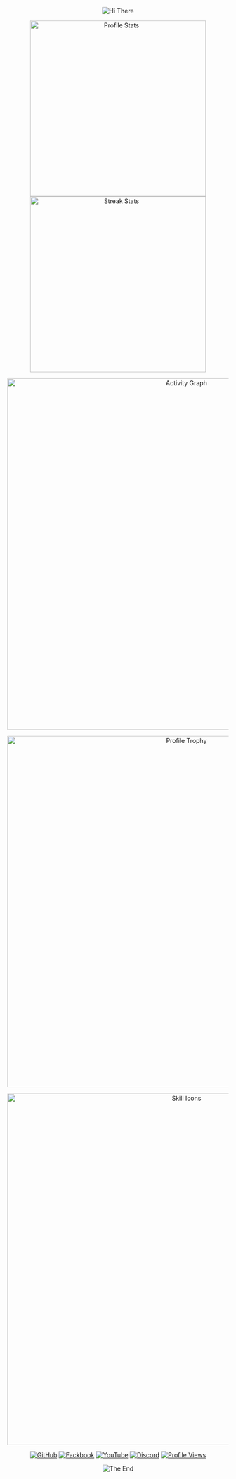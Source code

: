 <p align="center">
    <!-- https://github.com/kyechan99/capsule-render -->
    <img src="https://capsule-render.vercel.app/api?type=waving&color=gradient&height=300&&section=header&text=HI%20THERE&fontSize=90&fontAlign=50&fontAlignY=30&desc=I%20am%20Celivra&descAlign=50&descSize=30&descAlignY=60&animation=twinkling" alt="Hi There" title="Hi There"/>
</p>
<!-- <p align="center">
    <!-- https://github.com/DenverCoder1/readme-typing-svg 
    <img width="800" src="https://readme-typing-svg.demolab.com?font=LXGW+WenKai+TC&size=22&pause=1000&center=true&vCenter=true&random=false&width=600&lines=Welcome+to+my+GitHub+profile+page!;Welcome to my Github home page" alt="Hello World" title="Hello World"/>
</p> -->
<p align="center">
    <!-- https://github.com/anuraghazra/github-readme-stats -->
    <!-- rules: https://github.com/anuraghazra/github-readme-stats/blob/master/src/calculateRank.js -->
    <img width="400" src="https://github-readme-stats.vercel.app/api?username=Celivra&theme=transparent&show_icons=true&hide_border=true&show=reviews,discussions_started&hide_title=true&hide=contribs&number_format=long&count_private=true" alt="Profile Stats" title="Profile Stats" />
    <!-- https://github.com/DenverCoder1/github-readme-streak-stats -->
    <!-- <img width="400" src="https://streak-stats.demolab.com?user=Xiaokang2022&theme=transparent&hide_border=true" alt="Streak Stats" title="Streak Stats" /> -->
    <!-- self-host in Vercel -->
    <img width="400" src="https://github-readme-streak-stats-Xiaokang2022.vercel.app?user=Celivra&theme=transparent&hide_border=true" alt="Streak Stats" title="Streak Stats" />
</p>
<p align="center">
    <!-- https://github.com/Ashutosh00710/github-readme-activity-graph -->
    <img width="800" src="https://github-readme-activity-graph.vercel.app/graph?username=Celivra&theme=github-compact&hide_border=true&area=true&custom_title=Activity%20Graph" alt="Activity Graph" title="Activity Graph" />
</p>
<p align="center">
    <!-- https://github.com/ryo-ma/github-profile-trophy -->
    <!-- rules: https://github.com/ryo-ma/github-profile-trophy/blob/master/src/trophy.ts -->
    <img width="800" src="https://github-profile-trophy.vercel.app/?username=Celivra&no-bg=true&no-frame=true&theme=algolia&title=-MultiLanguage" alt="Profile Trophy" title="Profile Trophy" />
</p>
<p align="center">
    <!-- https://github.com/LelouchFR/skill-icons -->
    <img width="800" src="https://go-skill-icons.vercel.app/api/icons?i=c,cpp,java,html,css,js,spring,bash,linux,arch&titles=true" alt="Skill Icons" title="Skill Icons">
</p>
<p align="center">
    <!-- https://github.com/badges/shields --> 
    <a href="https://github.com/Celivra"><img src="https://img.shields.io/badge/GitHub-Celivra-blue?logo=github" alt="GitHub" title="GitHub" /></a>
    <a href="https://www.facebook.com/XxiaozhaiX"><img src="https://img.shields.io/badge/facebook-Celivra-blue?logo=facebook" alt="Fackbook" title="Facebook" /></a>
    <a href="https://www.youtube.com/@Celivra"><img src="https://img.shields.io/badge/Youtube-Celivra-red?logo=youtube" alt="YouTube" title="YouTube" /></a>
  <a href="https://discord.gg/rSs6A3mz"><img src="https://img.shields.io/badge/Discord-Join%20Float%20Server-blue?logo=discord" alt="Discord" title="Discord" /></a>
    <a href="https://wakatime.com/@Xiaokang2022">
    <!-- https://github.com/antonkomarev/github-profile-views-counter -->
    <a href="https://github.com/Celivra"><img src="https://komarev.com/ghpvc/?username=Celivra&label=Profile+Views" alt="Profile Views" title="Profile Views" /></a>
</p>
 <p align="center">
    <!-- https://github.com/kyechan99/capsule-render -->
    <img src="https://capsule-render.vercel.app/api?type=waving&height=300&color=gradient&text=The%20END&section=footer&fontColor=ffffff" alt="The End" title="The End"/>
</p>

